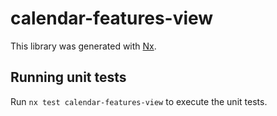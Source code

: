 # calendar-features-view

This library was generated with [Nx](https://nx.dev).

## Running unit tests

Run `nx test calendar-features-view` to execute the unit tests.
